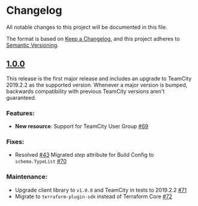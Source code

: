 # Changelog

All notable changes to this project will be documented in this file.

The format is based on [Keep a Changelog](https://keepachangelog.com/en/1.0.0/),
and this project adheres to [Semantic Versioning](https://semver.org/spec/v2.0.0.html).

## [1.0.0]

This release is the first major release and includes an upgrade to TeamCity 2019.2.2 as the supported version.
Whenever a major version is bumped, backwards compatibility with previous TeamCity versions aren't guaranteed.

### Features:
- **New resource**: Support for TeamCity User Group [#69]

### Fixes:
- Resolved [#43] Migrated _step_ attribute for Build Config to `schema.TypeList` [#70]

### Maintenance:
- Upgrade client library to `v1.0.0` and TeamCity in tests to 2019.2.2 [#71]
- Migrate to `terraform-plugin-sdk` instead of Terraform Core [#72]

[//]: # (Release links)
[1.0.0]: https://github.com/leidruid/terraform-provider-teamcity/releases/tag/v1.0.0

[//]: # (Issue/PR links)
[#43]: https://github.com/leidruid/terraform-provider-teamcity/issues/43
[#69]: https://github.com/leidruid/terraform-provider-teamcity/pull/69
[#70]: https://github.com/leidruid/terraform-provider-teamcity/pull/70
[#71]: https://github.com/leidruid/terraform-provider-teamcity/pull/71
[#72]: https://github.com/leidruid/terraform-provider-teamcity/pull/72

